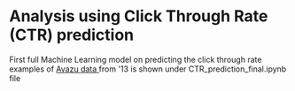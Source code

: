 # Analysis using Click Through Rate (CTR) prediction

First full Machine Learning model on predicting the click through rate examples of [Avazu data ](https://www.kaggle.com/c/avazu-ctr-prediction) from '13 is shown under CTR_prediction_final.ipynb file


